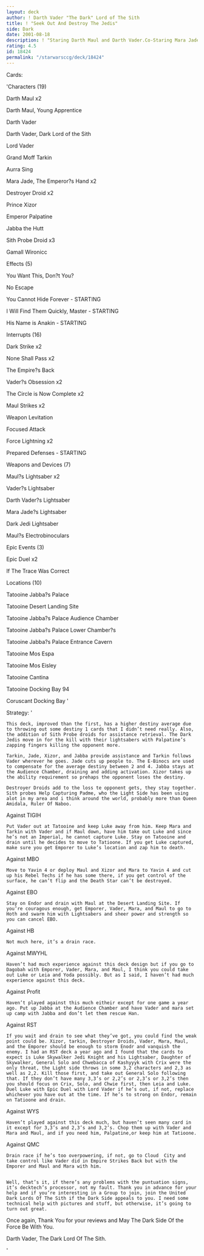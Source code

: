 ```yaml
---
layout: deck
author: ! Darth Vader "The Dark" Lord of The Sith
title: ! "Seek Out And Destroy The Jedis"
side: Dark
date: 2001-08-18
description: ! "Staring Darth Maul and Darth Vader.Co-Staring Mara Jade, Emporer Palpatine, Jabba The Hutt, and Prince Xizor.Guest Appearances By Grand Moff Tarkin, Destroyer Droids, and Aurra Sing."
rating: 4.5
id: 18424
permalink: "/starwarsccg/deck/18424"
---
```

Cards: 

'Characters (19)


Darth Maul x2

Darth Maul, Young Apprentice

Darth Vader

Darth Vader, Dark Lord of the Sith

Lord Vader

Grand Moff Tarkin

Aurra Sing

Mara Jade, The Emperor?s Hand x2

Destroyer Droid x2

Prince Xizor

Emperor Palpatine

Jabba the Hutt

Sith Probe Droid x3

Gamall Wironicc


Effects (5)


You Want This, Don?t You?

No Escape

You Cannot Hide Forever - STARTING

I Will Find Them Quickly, Master - STARTING

His Name is Anakin - STARTING


Interrupts (16)


Dark Strike x2

None Shall Pass x2

The Empire?s Back

Vader?s Obsession x2

The Circle is Now Complete x2

Maul Strikes x2

Weapon Levitation

Focused Attack

Force Lightning x2

Prepared Defenses - STARTING


Weapons and Devices (7)


Maul?s Lightsaber x2

Vader?s Lightsaber

Darth Vader?s Lightsaber

Mara Jade?s Lightsaber

Dark Jedi Lightsaber

Maul?s Electrobinoculars


Epic Events (3)


Epic Duel x2

If The Trace Was Correct


Locations (10)


Tatooine Jabba?s Palace

Tatooine Desert Landing Site

Tatooine Jabba?s Palace Audience Chamber

Tatooine Jabba?s Palace Lower Chamber?s

Tatooine Jabba?s Palace Entrance Cavern

Tatooine Mos Espa

Tatooine Mos Eisley

Tatooine Cantina

Tatooine Docking Bay 94

Coruscant Docking Bay '

Strategy: '

	This deck, improved than the first, has a higher destiny average due to throwing out some destiny 1 cards that I didn’t need really. Also, the addition of Sith Probe droids for assistance retrieval. The Dark Jedis move in for the kill with their lightsabers with Palpatine’s zapping fingers killing the opponent more. 

	Tarkin, Jade, Xizor, and Jabba provide assistance and Tarkin follows Vader wherever he goes. Jade cuts up people to. The E-Binocs are used to compensate for the average destiny between 2 and 4. Jabba stays at the Audience Chamber, draining and adding activation. Xizor takes up the ability requirement so prehaps the opponent loses the destiny. 

	Destroyer Droids add to the loss te opponent gets, they stay together. Sith probes Help Capturing Padme, who the Light Side has been using alot in my area and i think around the world, probably more than Queen Amidala, Ruler Of Naboo. 


Against TIGIH	

	Put Vader out at Tatooine and keep Luke away from him. Keep Mara and Tarkin with Vader and if Maul down, have him take out Luke and since he’s not an Imperial, he cannot capture Luke. Stay on Tatooine and drain until he decides to move to Tatioone. If you get Luke captured, make sure you get Emporer to Luke’s location and zap him to death.


Against MBO

	Move to Yavin 4 or deploy Maul and Xizor and Mara to Yavin 4 and cut up his Rebel Techs if he has some there, if you get control of the surface, he can’t flip and the Death Star can’t be destroyed.


Against EBO

	Stay on Endor and drain with Maul at the Desert Landing Site. If you’re couragous enough, get Emporer, Vader, Mara, and Maul to go to Hoth and swarm him with Lightsabers and sheer power and strength so you can cancel EBO.


Against HB

	Not much here, it’s a drain race.


Against MWYHL

	Haven’t had much experience against this deck design but if you go to Dagobah with Emporer, Vader, Mara, and Maul, I think you could take out Luke or Leia and Yoda possibly. But as I said, I haven’t had much experience against this deck.


Against Profit

	Haven’t played against this much eitheir except for one game a year ago. Put up Jabba at the Audience Chamber and have Vader and mara set up camp with Jabba and don’t let them rescue Han.


Against RST

	If you wait and drain to see what they’ve got, you could find the weak point could be. Xizor, tarkin, Destroyer Droids, Vader, Mara, Maul, and the Emporer should be enough to storm Enodr and vanquish the enemy. I had an RST deck a year ago and I found that the cards to expect is Luke Skywalker Jedi Knight and his Lightsaber, Daughter of Skywalker, General Solo and Chwebacca of Kashyyyk with Crix were the only threat, the Light side throws in some 3,2 characters and 2,3 as well as 2,2. Kill those first, and take out General Solo following that. If they don’t have many 3,3’s or 2,2’s or 2,3’s or 3,2’s then you should focus on Crix, Solo, and Chwie first, then Leia and Luke. Duel Luke with Epic Duel with Lord Vader if he’s out, if not, replace whichever you have out at the time. If he’s to strong on Endor, remain on Tatioone and drain.


Against WYS

	Haven’t played against this deck much, but haven’t seen many card in it except for 3,3’s and 2,3’s and 3,2’s. Chop them up with Vader and Mara and Maul, and if you need him, Palpatine,or keep him at Tatioone.


Against QMC

	Drain race if he’s too overpowering, if not, go to Cloud  City and take control like Vader did in Empire Strikes Back but with the Emporer and Maul and Mara with him.


	Well, that’s it, if there’s any problems with the puntuation signs, it’s decktech’s processor, not my fault. Thank you in advance for your help and if you’re interesting in a Group to join, join the United Dark Lords Of The Sith if the Dark Side appeals to you. I need some technical help with pictures and stuff, but otherwise, it’s going to turn out great.


Once again, Thank You for your reviews and May The Dark Side Of the Force Be With You.


Darth Vader, The Dark Lord Of The Sith.

'
